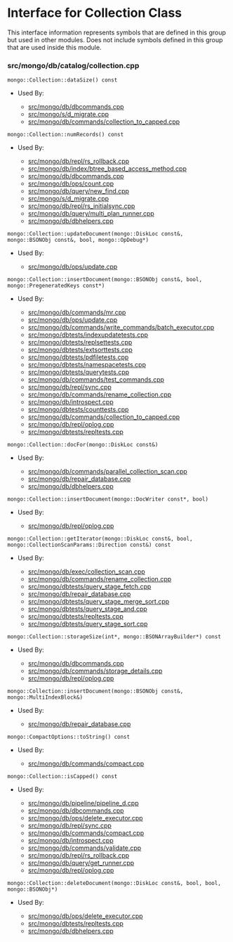 
# Interface for Collection Class
This interface information represents symbols that are defined in this group but used in other modules.  Does not include symbols defined in this group that are used inside this module.

### src/mongo/db/catalog/collection.cpp

<div></div>

    mongo::Collection::dataSize() const

- Used By:

    - [src/mongo/db/dbcommands.cpp](../../../../query\_and\_operation\_handling/database\_commands)
    - [src/mongo/s/d\_migrate.cpp](../../../../sharding/chunk\_management)
    - [src/mongo/db/commands/collection\_to\_capped.cpp](../../../../query\_and\_operation\_handling/database\_commands)

<div></div>

    mongo::Collection::numRecords() const

- Used By:

    - [src/mongo/db/repl/rs\_rollback.cpp](../../../../replication/data\_sync)
    - [src/mongo/db/index/btree\_based\_access\_method.cpp](../../../../query\_and\_operation\_handling/indexing)
    - [src/mongo/db/dbcommands.cpp](../../../../query\_and\_operation\_handling/database\_commands)
    - [src/mongo/db/ops/count.cpp](../../../../core\_query\_system/query\_system\_entry\_points)
    - [src/mongo/db/query/new\_find.cpp](../../../../core\_query\_system/query\_system\_entry\_points)
    - [src/mongo/s/d\_migrate.cpp](../../../../sharding/chunk\_management)
    - [src/mongo/db/repl/rs\_initialsync.cpp](../../../../replication/data\_sync)
    - [src/mongo/db/query/multi\_plan\_runner.cpp](../../../../core\_query\_system/query\_execution)
    - [src/mongo/db/dbhelpers.cpp](../../../../query\_and\_operation\_handling/client\_and\_operation\_tracking)

<div></div>

    mongo::Collection::updateDocument(mongo::DiskLoc const&, mongo::BSONObj const&, bool, mongo::OpDebug*)

- Used By:

    - [src/mongo/db/ops/update.cpp](../../../../core\_query\_system/update\_system)

<div></div>

    mongo::Collection::insertDocument(mongo::BSONObj const&, bool, mongo::PregeneratedKeys const*)

- Used By:

    - [src/mongo/db/commands/mr.cpp](../../../../query\_and\_operation\_handling/database\_commands)
    - [src/mongo/db/ops/update.cpp](../../../../core\_query\_system/update\_system)
    - [src/mongo/db/commands/write\_commands/batch\_executor.cpp](../../../../network/write\_commands)
    - [src/mongo/dbtests/indexupdatetests.cpp](../../../../tests/unit\_tests)
    - [src/mongo/dbtests/replsettests.cpp](../../../../tests/unit\_tests)
    - [src/mongo/dbtests/extsorttests.cpp](../../../../tests/unit\_tests)
    - [src/mongo/dbtests/pdfiletests.cpp](../../../../tests/unit\_tests)
    - [src/mongo/dbtests/namespacetests.cpp](../../../../tests/unit\_tests)
    - [src/mongo/dbtests/querytests.cpp](../../../../tests/unit\_tests)
    - [src/mongo/db/commands/test\_commands.cpp](../../../../query\_and\_operation\_handling/database\_commands)
    - [src/mongo/db/repl/sync.cpp](../../../../replication/data\_sync)
    - [src/mongo/db/commands/rename\_collection.cpp](../../../../query\_and\_operation\_handling/database\_commands)
    - [src/mongo/db/introspect.cpp](../../../../query\_and\_operation\_handling/client\_and\_operation\_tracking)
    - [src/mongo/dbtests/counttests.cpp](../../../../tests/unit\_tests)
    - [src/mongo/db/commands/collection\_to\_capped.cpp](../../../../query\_and\_operation\_handling/database\_commands)
    - [src/mongo/db/repl/oplog.cpp](../../../../replication/data\_sync)
    - [src/mongo/dbtests/repltests.cpp](../../../../tests/unit\_tests)

<div></div>

    mongo::Collection::docFor(mongo::DiskLoc const&)

- Used By:

    - [src/mongo/db/commands/parallel\_collection\_scan.cpp](../../../../query\_and\_operation\_handling/database\_commands)
    - [src/mongo/db/repair\_database.cpp](../../../../storage/repair\_database)
    - [src/mongo/db/dbhelpers.cpp](../../../../query\_and\_operation\_handling/client\_and\_operation\_tracking)

<div></div>

    mongo::Collection::insertDocument(mongo::DocWriter const*, bool)

- Used By:

    - [src/mongo/db/repl/oplog.cpp](../../../../replication/data\_sync)

<div></div>

    mongo::Collection::getIterator(mongo::DiskLoc const&, bool, mongo::CollectionScanParams::Direction const&) const

- Used By:

    - [src/mongo/db/exec/collection\_scan.cpp](../../../../core\_query\_system/query\_execution)
    - [src/mongo/db/commands/rename\_collection.cpp](../../../../query\_and\_operation\_handling/database\_commands)
    - [src/mongo/dbtests/query\_stage\_fetch.cpp](../../../../tests/unit\_tests)
    - [src/mongo/db/repair\_database.cpp](../../../../storage/repair\_database)
    - [src/mongo/dbtests/query\_stage\_merge\_sort.cpp](../../../../tests/unit\_tests)
    - [src/mongo/dbtests/query\_stage\_and.cpp](../../../../tests/unit\_tests)
    - [src/mongo/dbtests/repltests.cpp](../../../../tests/unit\_tests)
    - [src/mongo/dbtests/query\_stage\_sort.cpp](../../../../tests/unit\_tests)

<div></div>

    mongo::Collection::storageSize(int*, mongo::BSONArrayBuilder*) const

- Used By:

    - [src/mongo/db/dbcommands.cpp](../../../../query\_and\_operation\_handling/database\_commands)
    - [src/mongo/db/commands/storage\_details.cpp](../../../../query\_and\_operation\_handling/database\_commands)
    - [src/mongo/db/repl/oplog.cpp](../../../../replication/data\_sync)

<div></div>

    mongo::Collection::insertDocument(mongo::BSONObj const&, mongo::MultiIndexBlock&)

- Used By:

    - [src/mongo/db/repair\_database.cpp](../../../../storage/repair\_database)

<div></div>

    mongo::CompactOptions::toString() const

- Used By:

    - [src/mongo/db/commands/compact.cpp](../../../../query\_and\_operation\_handling/database\_commands)

<div></div>

    mongo::Collection::isCapped() const

- Used By:

    - [src/mongo/db/pipeline/pipeline\_d.cpp](../../../../core\_query\_system/aggregation\_framework)
    - [src/mongo/db/dbcommands.cpp](../../../../query\_and\_operation\_handling/database\_commands)
    - [src/mongo/db/ops/delete\_executor.cpp](../../../../core\_query\_system/delete\_operations)
    - [src/mongo/db/repl/sync.cpp](../../../../replication/data\_sync)
    - [src/mongo/db/commands/compact.cpp](../../../../query\_and\_operation\_handling/database\_commands)
    - [src/mongo/db/introspect.cpp](../../../../query\_and\_operation\_handling/client\_and\_operation\_tracking)
    - [src/mongo/db/commands/validate.cpp](../../../../query\_and\_operation\_handling/database\_commands)
    - [src/mongo/db/repl/rs\_rollback.cpp](../../../../replication/data\_sync)
    - [src/mongo/db/query/get\_runner.cpp](../../../../core\_query\_system/query\_planner)
    - [src/mongo/db/repl/oplog.cpp](../../../../replication/data\_sync)

<div></div>

    mongo::Collection::deleteDocument(mongo::DiskLoc const&, bool, bool, mongo::BSONObj*)

- Used By:

    - [src/mongo/db/ops/delete\_executor.cpp](../../../../core\_query\_system/delete\_operations)
    - [src/mongo/dbtests/repltests.cpp](../../../../tests/unit\_tests)
    - [src/mongo/db/dbhelpers.cpp](../../../../query\_and\_operation\_handling/client\_and\_operation\_tracking)
